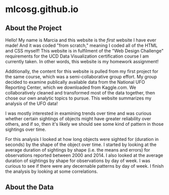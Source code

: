 # mlcosg.github.io

## About the Project
Hello! My name is Marcia and this website is the *first* website I have ever made! And it was coded "from scratch," 
meaning I coded all of the HTML and CSS myself! This website is in fulfilment of the "Web Design Challenge" requirements 
for the UCD Data Visualization certification course I am currently taken. In other words, this website is my homework assignment!

Additionally, the content for this website is pulled from my first project for the same course, which was a semi-collaborative 
group effort. My group decided to examine publically available data from the National UFO Reporting Center, which we downloaded 
from Kaggle.com. We collaboratively cleaned and transformed most of the data together, then chose our own analytic topics to pursue. 
This website summarizes my analysis of the UFO data!

I was mostly interested in examining trends over time and was curious whether certain sightings of objects might have greater 
reliability over others, and if so, then it's likely we should see some kind of pattern in those sightings over time.

For this analysis I looked at how long objects were sighted for (duration in seconds) by the shape of the object over time. 
I started by looking at the average duration of sightings by shape (i.e. the means and errors) for observations reported between 
2000 and 2014. I also looked at the average duration of sightings by shape for observations by day of week. I was curious to see 
if there were any decernable patterns by day of week. I finish the analysis by looking at some correlations.

## About the Data
